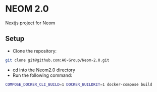 # NEOM 2.0

Nextjs project for Neom

## Setup

- Clone the repository:

```bash
git clone git@github.com:AO-Group/Neom-2.0.git
```

- cd into the Neom2.0 directory
- Run the following command:
  
```bash
COMPOSE_DOCKER_CLI_BUILD=1 DOCKER_BUILDKIT=1 docker-compose build
```

